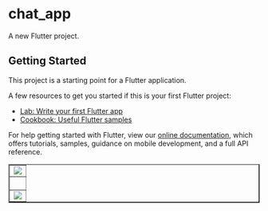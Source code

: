 # chat_app

A new Flutter project.

## Getting Started

This project is a starting point for a Flutter application.

A few resources to get you started if this is your first Flutter project:

- [Lab: Write your first Flutter app](https://flutter.dev/docs/get-started/codelab)
- [Cookbook: Useful Flutter samples](https://flutter.dev/docs/cookbook)

For help getting started with Flutter, view our
[online documentation](https://flutter.dev/docs), which offers tutorials,
samples, guidance on mobile development,  and a full API reference.


<table border="2" align="center"> 
  <tr>
    <td><img src="https://github.com/mahirkursun/chatapp/blob/main/images/chatapp1.gif"  /></td>
  
  </tr>
   <tr>
    <td><br/></td>

  </tr>
  <tr> 
    <td><img src="https://github.com/mahirkursun/chatapp/blob/main/images/chatapp2.gif"/></td>

  </tr>

</table>
